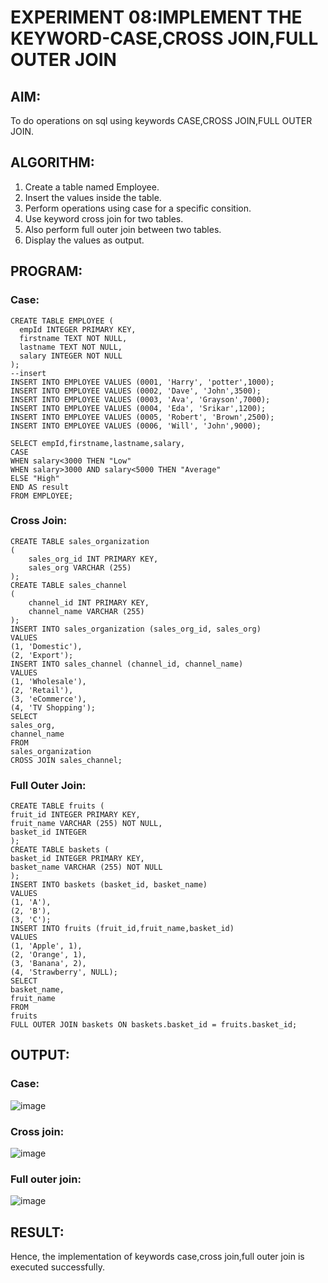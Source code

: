# EXPERIMENT 08:IMPLEMENT THE KEYWORD-CASE,CROSS JOIN,FULL OUTER JOIN
## AIM:
To do operations on sql using keywords CASE,CROSS JOIN,FULL OUTER JOIN.

## ALGORITHM:
1. Create a table named Employee.
2. Insert the values inside the table.
3. Perform operations using case for a specific consition.
4. Use keyword cross join for two tables.
5. Also perform full outer join between two tables.
6. Display the values as output.
## PROGRAM:
### Case:
```
CREATE TABLE EMPLOYEE (
  empId INTEGER PRIMARY KEY,
  firstname TEXT NOT NULL,
  lastname TEXT NOT NULL,
  salary INTEGER NOT NULL
);
--insert
INSERT INTO EMPLOYEE VALUES (0001, 'Harry', 'potter',1000);
INSERT INTO EMPLOYEE VALUES (0002, 'Dave', 'John',3500);
INSERT INTO EMPLOYEE VALUES (0003, 'Ava', 'Grayson',7000);
INSERT INTO EMPLOYEE VALUES (0004, 'Eda', 'Srikar',1200);
INSERT INTO EMPLOYEE VALUES (0005, 'Robert', 'Brown',2500);
INSERT INTO EMPLOYEE VALUES (0006, 'Will', 'John',9000);

SELECT empId,firstname,lastname,salary,
CASE
WHEN salary<3000 THEN "Low"
WHEN salary>3000 AND salary<5000 THEN "Average"
ELSE "High"
END AS result
FROM EMPLOYEE;
```
### Cross Join:
```
CREATE TABLE sales_organization 
(
	sales_org_id INT PRIMARY KEY,
	sales_org VARCHAR (255)
);
CREATE TABLE sales_channel 
(
	channel_id INT PRIMARY KEY,
	channel_name VARCHAR (255)
);
INSERT INTO sales_organization (sales_org_id, sales_org)
VALUES
(1, 'Domestic'),
(2, 'Export');
INSERT INTO sales_channel (channel_id, channel_name)
VALUES
(1, 'Wholesale'),
(2, 'Retail'),
(3, 'eCommerce'),
(4, 'TV Shopping');
SELECT
sales_org,
channel_name
FROM
sales_organization
CROSS JOIN sales_channel;
```
### Full Outer Join:
```
CREATE TABLE fruits (
fruit_id INTEGER PRIMARY KEY,
fruit_name VARCHAR (255) NOT NULL,
basket_id INTEGER
);
CREATE TABLE baskets (
basket_id INTEGER PRIMARY KEY,
basket_name VARCHAR (255) NOT NULL
);
INSERT INTO baskets (basket_id, basket_name)
VALUES
(1, 'A'),
(2, 'B'),
(3, 'C');
INSERT INTO fruits (fruit_id,fruit_name,basket_id)
VALUES
(1, 'Apple', 1),
(2, 'Orange', 1),
(3, 'Banana', 2),
(4, 'Strawberry', NULL);
SELECT
basket_name,
fruit_name
FROM
fruits
FULL OUTER JOIN baskets ON baskets.basket_id = fruits.basket_id;
```
## OUTPUT:
### Case:
![image](https://github.com/Rithigasri/DBMS-EXP8/assets/93427256/a91b0dce-0325-44c2-bab6-417bd3f198e2)

### Cross join:
![image](https://github.com/Rithigasri/DBMS-EXP8/assets/93427256/ac0626b6-8152-4125-809b-f9446539078b)
### Full outer join:
![image](https://github.com/Rithigasri/DBMS-EXP8/assets/93427256/b431c943-313c-433c-b180-eb27051cf2fa)


## RESULT:
Hence, the implementation of keywords case,cross join,full outer join is executed successfully.
